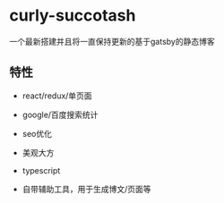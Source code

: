 # curly-succotash

一个最新搭建并且将一直保持更新的基于gatsby的静态博客

## 特性

* react/redux/单页面

* google/百度搜索统计

* seo优化

* 美观大方

* typescript

* 自带辅助工具，用于生成博文/页面等
